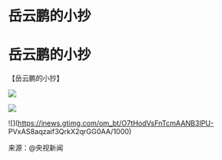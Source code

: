 # 岳云鹏的小抄

# 岳云鹏的小抄

【岳云鹏的小抄】

![](https://inews.gtimg.com/om_bt/OsNmF0hUYdP1_iA4FJWRMEERxaPQG4voUEsPCU6wgVTlYAA/1000)

![](https://inews.gtimg.com/om_bt/ObR2ZZoxVTssuDURHVd6IUmKO6zox2SvW-47PIWiHxLCYAA/1000)

![](https://inews.gtimg.com/om_bt/O7tHodVsFnTcmAANB3lPU-
PVxAS8aqzaif3QrkX2qrGG0AA/1000)

来源：@央视新闻

